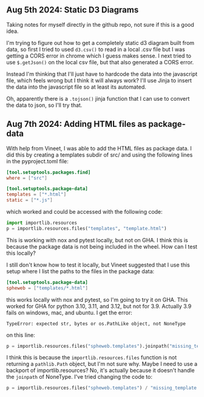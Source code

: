 Aug 5th 2024: Static D3 Diagrams
---
Taking notes for myself directly in the github repo, not sure if this is a good idea.

I'm trying to figure out how to get a completely static d3 diagram
built from data, so first I tried to used `d3.csv()` to read in a local
.csv file but I was getting a CORS error in chrome which I guess
makes sense. I next tried to use `$.getJson()` on the local csv file,
but that also generated a CORS error.

Instead I'm thinking that I'll just have to hardcode the data into the
javascript file, which feels wrong but I think it will always work? I'll
use Jinja to insert the data into the javascript file so at least
its automated.

Oh, apparently there is a `.tojson()` jinja function that I can use to
convert the data to json, so I'll try that.

Aug 7th 2024: Adding HTML files as package-data
---
With help from Vineet, I was able to add the HTML files as package data.
I did this by creating a templates subdir of src/ and using the following
lines in the pyproject.toml file:
```toml
[tool.setuptools.packages.find]
where = ["src"]

[tool.setuptools.package-data]
templates = ["*.html"]
static = ["*.js"]
```

which worked and could be accessed with the following code:
```python
import importlib.resources
p = importlib.resources.files("templates", "template.html")
```

This is working with nox and pytest locally, but not on GHA. I think
this is because the package data is not being included in the wheel.
How can I test this locally?

I still don't know how to test it locally, but Vineet suggested that I
use this setup where I list the paths to the files in the package data:
```toml
[tool.setuptools.package-data]
spheweb = ["templates/*.html"]
```

this works locally with nox and pytest, so I'm going to try it on GHA.
This worked for GHA for python 3.10, 3.11, and 3.12, but not for 3.9.
Actually 3.9 fails on windows, mac, and ubuntu.
I get the error:
```
TypeError: expected str, bytes or os.PathLike object, not NoneType
```

on this line:
```python
p = importlib.resources.files("spheweb.templates").joinpath("missing_template.html")
```

I think this is because the `importlib.resources.files` function is not
returning a `pathlib.Path` object, but I'm not sure why. Maybe I need to
use a backport of importlib.resources? No, it's actually because it doesn't
handle the `joinpath` of NoneType. I've tried changing the code to:
```python
p = importlib.resources.files("spheweb.templates") / "missing_template.html"
```
